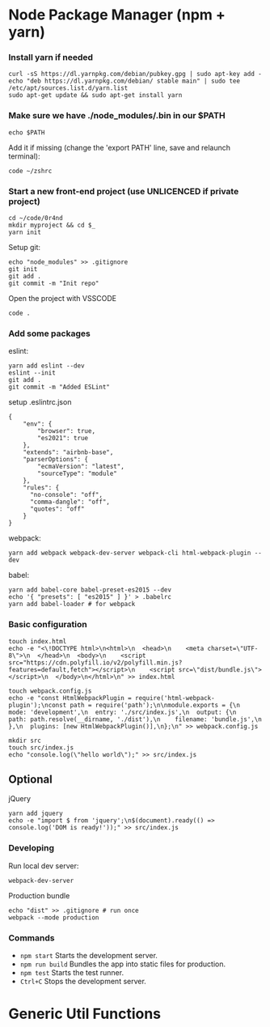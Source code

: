 # Node Package Manager (npm + yarn)

### Install yarn if needed
```
curl -sS https://dl.yarnpkg.com/debian/pubkey.gpg | sudo apt-key add -
echo "deb https://dl.yarnpkg.com/debian/ stable main" | sudo tee /etc/apt/sources.list.d/yarn.list
sudo apt-get update && sudo apt-get install yarn
```

### Make sure we have ./node_modules/.bin in our $PATH
```
echo $PATH
```
Add it if missing (change the 'export PATH' line, save and relaunch terminal):
```
code ~/zshrc
```

### Start a new front-end project (use UNLICENCED if private project)
```
cd ~/code/0r4nd
mkdir myproject && cd $_
yarn init
```
Setup git:
```
echo "node_modules" >> .gitignore
git init
git add .
git commit -m "Init repo"
```
Open the project with VSSCODE
```
code .
```

### Add some packages

eslint:
```
yarn add eslint --dev
eslint --init
git add .
git commit -m "Added ESLint"
```
setup .eslintrc.json
```
{
    "env": {
        "browser": true,
        "es2021": true
    },
    "extends": "airbnb-base",
    "parserOptions": {
        "ecmaVersion": "latest",
        "sourceType": "module"
    },
    "rules": {
      "no-console": "off",
      "comma-dangle": "off",
      "quotes": "off"
    }
}
```

webpack:
```
yarn add webpack webpack-dev-server webpack-cli html-webpack-plugin --dev
```

babel:
```
yarn add babel-core babel-preset-es2015 --dev
echo '{ "presets": [ "es2015" ] }' > .babelrc
yarn add babel-loader # for webpack
```

### Basic configuration
```
touch index.html
echo -e "<\!DOCTYPE html>\n<html>\n  <head>\n    <meta charset=\"UTF-8\">\n  </head>\n  <body>\n    <script src="https://cdn.polyfill.io/v2/polyfill.min.js?features=default,fetch"></script>\n    <script src=\"dist/bundle.js\"></script>\n  </body>\n</html>\n" >> index.html

touch webpack.config.js
echo -e "const HtmlWebpackPlugin = require('html-webpack-plugin');\nconst path = require('path');\n\nmodule.exports = {\n  mode: 'development',\n  entry: './src/index.js',\n  output: {\n    path: path.resolve(__dirname, './dist'),\n    filename: 'bundle.js',\n  },\n  plugins: [new HtmlWebpackPlugin()],\n};\n" >> webpack.config.js

mkdir src
touch src/index.js
echo "console.log(\"hello world\");" >> src/index.js
```

## Optional

jQuery
```
yarn add jquery
echo -e "import $ from 'jquery';\n$(document).ready(() => console.log('DOM is ready!'));" >> src/index.js
```


### Developing

Run local dev server:
```
webpack-dev-server
```

Production bundle
```
echo "dist" >> .gitignore # run once
webpack --mode production
```


### Commands
- ```npm start``` Starts the development server.
- ```npm run build``` Bundles the app into static files for production.
- ```npm test``` Starts the test runner.
- ```Ctrl+C``` Stops the development server.

# Generic Util Functions
